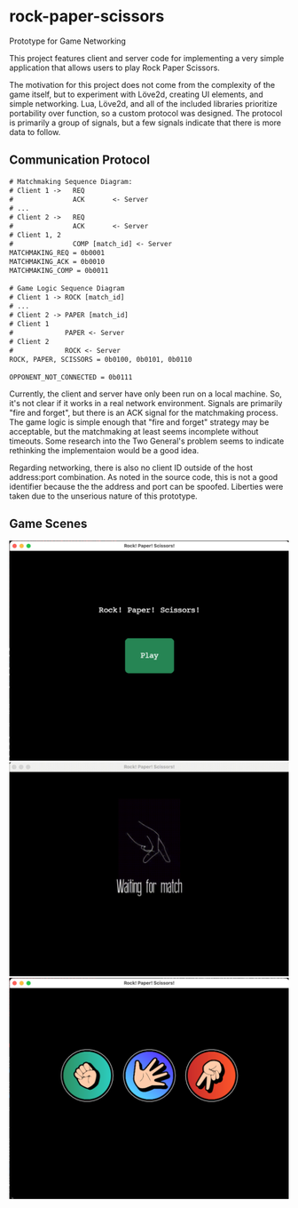 # rock-paper-scissors
Prototype for Game Networking

This project features client and server code for implementing a very simple application that allows
users to play Rock Paper Scissors.

The motivation for this project does not come from the complexity of the game itself, but to
experiment with Löve2d, creating UI elements, and simple networking. Lua, Löve2d, and all of the
included libraries prioritize portability over function, so a custom protocol was designed. The
protocol is primarily a group of signals, but a few signals indicate that there is more data to
follow.

## Communication Protocol

```
# Matchmaking Sequence Diagram:
# Client 1 ->   REQ
#               ACK       <- Server
# ...
# Client 2 ->   REQ
#               ACK       <- Server
# Client 1, 2
#               COMP [match_id] <- Server
MATCHMAKING_REQ = 0b0001
MATCHMAKING_ACK = 0b0010
MATCHMAKING_COMP = 0b0011

# Game Logic Sequence Diagram
# Client 1 -> ROCK [match_id]
# ...
# Client 2 -> PAPER [match_id]
# Client 1
#             PAPER <- Server
# Client 2
#             ROCK <- Server
ROCK, PAPER, SCISSORS = 0b0100, 0b0101, 0b0110

OPPONENT_NOT_CONNECTED = 0b0111
```

Currently, the client and server have only been run on a local machine. So, it's not clear if it
works in a real network environment. Signals are primarily "fire and forget", but there is an ACK
signal for the matchmaking process. The game logic is simple enough that "fire and forget" strategy
may be acceptable, but the matchmaking at least seems incomplete without timeouts. Some research
into the Two General's problem seems to indicate rethinking the implementaion would be a good idea.

Regarding networking, there is also no client ID outside of the host address:port combination. As
noted in the source code, this is not a good identifier because the the address and port can be
spoofed. Liberties were taken due to the unserious nature of this prototype.

## Game Scenes

![Main Menu](./screencaptures/MainMenu.png)
![Waiting For Game](./screencaptures/WaitingForGame.gif)
![Game Scene](./screencaptures/GameScene.png)

